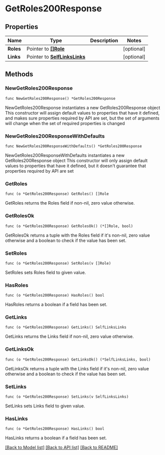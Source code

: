# GetRoles200Response

## Properties

Name | Type | Description | Notes
------------ | ------------- | ------------- | -------------
**Roles** | Pointer to [**[]Role**](Role.md) |  | [optional] 
**Links** | Pointer to [**SelfLinksLinks**](SelfLinksLinks.md) |  | [optional] 

## Methods

### NewGetRoles200Response

`func NewGetRoles200Response() *GetRoles200Response`

NewGetRoles200Response instantiates a new GetRoles200Response object
This constructor will assign default values to properties that have it defined,
and makes sure properties required by API are set, but the set of arguments
will change when the set of required properties is changed

### NewGetRoles200ResponseWithDefaults

`func NewGetRoles200ResponseWithDefaults() *GetRoles200Response`

NewGetRoles200ResponseWithDefaults instantiates a new GetRoles200Response object
This constructor will only assign default values to properties that have it defined,
but it doesn't guarantee that properties required by API are set

### GetRoles

`func (o *GetRoles200Response) GetRoles() []Role`

GetRoles returns the Roles field if non-nil, zero value otherwise.

### GetRolesOk

`func (o *GetRoles200Response) GetRolesOk() (*[]Role, bool)`

GetRolesOk returns a tuple with the Roles field if it's non-nil, zero value otherwise
and a boolean to check if the value has been set.

### SetRoles

`func (o *GetRoles200Response) SetRoles(v []Role)`

SetRoles sets Roles field to given value.

### HasRoles

`func (o *GetRoles200Response) HasRoles() bool`

HasRoles returns a boolean if a field has been set.

### GetLinks

`func (o *GetRoles200Response) GetLinks() SelfLinksLinks`

GetLinks returns the Links field if non-nil, zero value otherwise.

### GetLinksOk

`func (o *GetRoles200Response) GetLinksOk() (*SelfLinksLinks, bool)`

GetLinksOk returns a tuple with the Links field if it's non-nil, zero value otherwise
and a boolean to check if the value has been set.

### SetLinks

`func (o *GetRoles200Response) SetLinks(v SelfLinksLinks)`

SetLinks sets Links field to given value.

### HasLinks

`func (o *GetRoles200Response) HasLinks() bool`

HasLinks returns a boolean if a field has been set.


[[Back to Model list]](../README.md#documentation-for-models) [[Back to API list]](../README.md#documentation-for-api-endpoints) [[Back to README]](../README.md)


